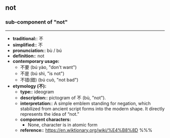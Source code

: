 ## not
### sub-component of "not"
---
- **traditional:**: 不
- **simplified:**: 不
- **pronunciation:**: bù / bú
- **definition:**: not
- **contemporary usage:**
  - 不要 (bú yào, "don't want")
  - 不是 (bú shì, "is not")
  - 不错(錯) (bú cuò, "not bad")
- **etymology (不):**
  - **type:**: ideogram
  - **description:**: pictogram of 不 (bù, "not").
  - **interpretation:**: A simple emblem standing for negation, which stabilized from ancient script forms into the modern shape. It directly represents the idea of “not.”
  - **component characters:**
    - None, character is in atomic form
  - **reference:**: https://en.wiktionary.org/wiki/%E4%B8%8D
%%%
